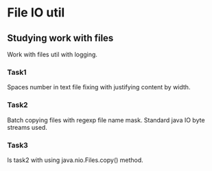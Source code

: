 # File IO util

## Studying work with files

Work with files util with logging.

### Task1 

Spaces number in text file fixing with justifying content by width.

### Task2

Batch copying files with regexp file name mask. Standard java IO byte streams used. 

### Task3

Is task2 with using java.nio.Files.copy() method.